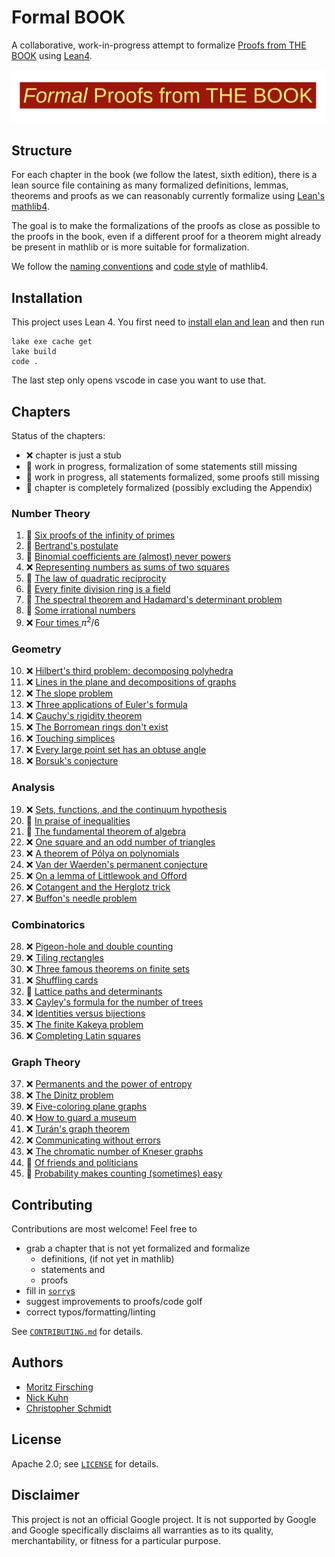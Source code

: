# Formal BOOK

A collaborative, work-in-progress attempt to formalize [Proofs from THE BOOK](https://link.springer.com/book/10.1007/978-3-662-57265-8) using [Lean4](https://leanprover.github.io/lean4/doc/whatIsLean.html).


![Formal Proofs from THE BOOK](formal_proofs_form_the_book.svg)

## Structure

For each chapter in the book (we follow the latest, sixth edition), there is a lean source file containing as many formalized definitions, lemmas, theorems and proofs as we can reasonably currently formalize using [Lean's mathlib4](https://github.com/leanprover-community/mathlib4).

The goal is to make the formalizations of the proofs as close as possible to the proofs in the book, even if a different proof for a theorem might already be present in mathlib or is more suitable for formalization.

We follow the [naming conventions](https://github.com/leanprover-community/mathlib4/wiki/Porting-wiki#naming-convention) and [code style](https://leanprover-community.github.io/contribute/style.html) of mathlib4.

## Installation

This project uses Lean 4. You first need to [install elan and lean](https://leanprover.github.io/lean4/doc/setup.html) and then run
```shell
lake exe cache get
lake build
code .
```
The last step only opens vscode in case you want to use that.

## Chapters

Status of the chapters:

  - :x: chapter is just a stub
  - :thought_balloon: work in progress, formalization of some statements still missing
  - :speech_balloon: work in progress, all statements formalized, some proofs still missing
  - :tada: chapter is completely formalized (possibly excluding the Appendix)

### Number Theory
  1. :speech_balloon: [Six proofs of the infinity of primes](./FormalBook/Ch01_Six_proofs_of_the_infinity_of_primes.lean)
  2. :speech_balloon: [Bertrand's postulate](./FormalBook/Ch02_Bertrand's_postulate.lean)
  3. :speech_balloon: [Binomial coefficients are (almost) never powers](./FormalBook/Ch03_Binomial_coefficients_are_(almost)_never_powers.lean)
  4. :x: [Representing numbers as sums of two squares](./FormalBook/Ch04_Representing_numbers_as_sums_of_two_squares.lean)
  5. :thought_balloon: [The law of quadratic reciprocity](./FormalBook/Ch05_The_law_of_quadratic_reciprocity.lean)
  6. :thought_balloon: [Every finite division ring is a field](./FormalBook/Ch06_Every_finite_division_ring_is_a_field.lean)
  7. :thought_balloon: [The spectral theorem and Hadamard's determinant problem](./FormalBook/Ch07_The_spectral_theorem_and_Hadamard's_determinant_problem.lean)
  8. :thought_balloon: [Some irrational numbers](./FormalBook/Ch08_Some_irrational_numbers.lean)
  9. :x: [Four times ](./FormalBook/Ch09_Four_times_pi²_over_6.lean)$\pi^2/6$

### Geometry
  10. :x: [Hilbert's third problem: decomposing polyhedra](./FormalBook/Ch10_Hilbert's_third_problem_decomposing_polyhedra.lean)
  11. :x: [Lines in the plane and decompositions of graphs](./FormalBook/Ch11_Lines_in_the_plane_and_decompositions_of_graphs.lean)
  12. :x: [The slope problem](./FormalBook/Ch12_The_slope_problem.lean)
  13. :x: [Three applications of Euler's formula](./FormalBook/Ch13_Three_applications_of_Euler's_formula.lean)
  14. :x: [Cauchy's rigidity theorem](./FormalBook/Ch14_Cauchy's_rigidity_theorem.lean)
  15. :x: [The Borromean rings don't exist](./FormalBook/Ch15_The_Borromean_rings_don't_exist.lean)
  16. :x: [Touching simplices](./FormalBook/Ch16_Touching_simplices.lean)
  17. :x: [Every large point set has an obtuse angle](./FormalBook/Ch17_Every_large_point_set_has_an_obtuse_angle.lean)
  18. :x: [Borsuk's conjecture](./FormalBook/Ch18_Borsuk's_conjecture.lean)
### Analysis
  19. :x: [Sets, functions, and the continuum hypothesis](./FormalBook/Ch19_Sets,_functions,_and_the_continuum_hypothesis.lean)
  20. :thought_balloon: [In praise of inequalities](./FormalBook/Ch20_In_praise_of_inequalities.lean)
  21. :thought_balloon: [The fundamental theorem of algebra](./FormalBook/Ch21_The_fundamental_theorem_of_algebra.lean)
  22. :x: [One square and an odd number of triangles](./FormalBook/Ch22_One_square_and_an_odd_number_of_triangles.lean)
  23. :x: [A theorem of Pólya on polynomials](./FormalBook/Ch23_A_theorem_of_Pólya_on_polynomials.lean)
  24. :x: [Van der Waerden's permanent conjecture](./FormalBook/Ch24_Van_der_Waerden's_permanent_conjecture.lean)
  25. :x: [On a lemma of Littlewook and Offord](./FormalBook/Ch25_On_a_lemma_of_Littlewook_and_Offord.lean)
  26. :x: [Cotangent and the Herglotz trick](./FormalBook/Ch26_Cotangent_and_the_Herglotz_trick.lean)
  27. :x: [Buffon's needle problem](./FormalBook/Ch27_Buffon's_needle_problem.lean)
### Combinatorics
  28. :x: [Pigeon-hole and double counting](./FormalBook/Ch28_Pigeon-hole_and_double_counting.lean)
  29. :x: [Tiling rectangles](./FormalBook/Ch29_Tiling_rectangles.lean)
  30. :x: [Three famous theorems on finite sets](./FormalBook/Ch30_Three_famous_theorems_on_finite_sets.lean)
  31. :x: [Shuffling cards](./FormalBook/Ch31_Shuffling_cards.lean)
  32. :thought_balloon: [Lattice paths and determinants](./FormalBook/Ch32_Lattice_paths_and_determinants.lean)
  33. :x: [Cayley's formula for the number of trees](./FormalBook/Ch33_Cayley's_formula_for_the_number_of_trees.lean)
  34. :x: [Identities versus bijections](./FormalBook/Ch34_Identities_versus_bijections.lean)
  35. :x: [The finite Kakeya problem](./FormalBook/Ch35_The_finite_Kakeya_problem.lean)
  36. :x: [Completing Latin squares](./FormalBook/Ch36_Completing_Latin_squares.lean)
### Graph Theory
  37. :x: [Permanents and the power of entropy](./FormalBook/Ch37_Permanents_and_the_power_of_entropy.lean)
  38. :x: [The Dinitz problem](./FormalBook/Ch38_The_Dinitz_problem.lean)
  39. :x: [Five-coloring plane graphs](./FormalBook/Ch39_Five-coloring_plane_graphs.lean)
  40. :x: [How to guard a museum](./FormalBook/Ch40_How_to_guard_a_museum.lean)
  41. :x: [Turán's graph theorem](./FormalBook/Ch41_Turán's_graph_theorem.lean)
  42. :x: [Communicating without errors](./FormalBook/Ch42_Communicating_without_errors.lean)
  43. :x: [The chromatic number of Kneser graphs](./FormalBook/Ch43_The_chromatic_number_of_Kneser_graphs.lean)
  44. :speech_balloon: [Of friends and politicians](./FormalBook/Ch44_Of_friends_and_politicians.lean)
  45. :thought_balloon: [Probability makes counting (sometimes) easy](./FormalBook/Ch45_Probability_makes_counting_(sometimes)_easy.lean)

## Contributing

Contributions are most welcome! Feel free to
  - grab a chapter that is not yet formalized and formalize
    - definitions, (if not yet in mathlib)
    - statements and
    - proofs
  - fill in [`sorry`s](https://github.com/search?q=repo%3Amo271%2Fformal_book+sorry+path%3A*.lean&type=code)
  - suggest improvements to proofs/code golf
  - correct typos/formatting/linting

See [`CONTRIBUTING.md`](CONTRIBUTING.md) for details.

## Authors

  - [Moritz Firsching](https://github.com/mo271)
  - [Nick Kuhn](https://github.com/nick-kuhn)
  - [Christopher Schmidt](https://github.com/C-h-r-i-s-x)

## License

Apache 2.0; see [`LICENSE`](LICENSE) for details.

## Disclaimer

This project is not an official Google project. It is not supported by
Google and Google specifically disclaims all warranties as to its quality,
merchantability, or fitness for a particular purpose.
